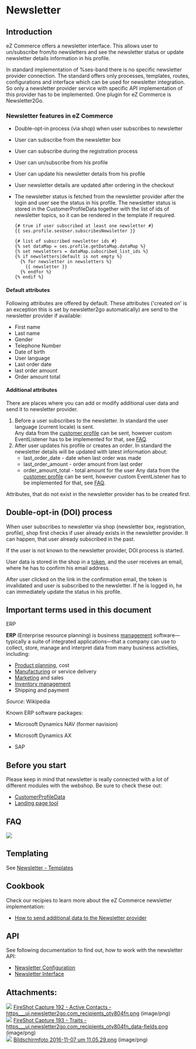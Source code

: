 #  Newsletter 

## Introduction

eZ Commerce offers a newsletter interface. This allows user to un/subscribe from/to newsletters and see the newsletter status or update newsletter details information in his profile.

In standard implementation of %ses-band there is no specific newsletter provider connection. The standard offers only processes, templates, routes, configurations and interface which can be used for newsletter integration. So only a newsletter provider service with specific API implementation of this provider has to be implemented. One plugin for eZ Commerce is Newsletter2Go.

### Newsletter features in eZ Commerce

  - Double-opt-in process (via shop) when user subscribes to newsletter

  - User can subscribe from the newsletter box

  - User can subscribe during the registration process

  - User can un/subscribe from his profile

  - User can update his newsletter details from his profile

  - User newsletter details are updated after ordering in the checkout

  - The newsletter status is fetched from the newsletter provider after the login and user see the status in his profile. The newsletter status is stored in the CustomerProfileData together with the list of ids of newsletter topics, so it can be rendered in the template if required.
    ``` 
    {# true if user subscribed at least one newsletter #}
    {{ ses.profile.sesUser.subscribesNewsletter }}
    
    {# list of subscribed newsletter ids #}
    {% set dataMap = ses.profile.getDataMap.dataMap %}
    {% set newsletters = dataMap.subscribed_list_ids %}
    {% if newsletters|default is not empty %}
      {% for newsletter in newsletters %}
        {{ newsletter }}
      {% endfor %}
    {% endif %}
    ```

#### Default attributes

Following attributes are offered by default. These attributes ('created on' is an exception this is set by newsletter2go automatically) are send to the newsletter provider if available:

  - First name
  - Last name
  - Gender
  - Telephone Number
  - Date of birth
  - User language
  - Last order date
  - last order amount
  - Order amount total

#### Additional attributes

There are places where you can add or modify additional user data and send it to newsletter provider.

1.  Before a user subscribes to the newsletter.  In standard the user language (current locale) is sent.  
    Any data from the [customer profile](Customers_23560704.html) can be sent, however custom EventListener has to be implemented for that, see [FAQ](/pages/createpage.action?spaceKey=EZC14&title=Newsletter2Go+-+FAQ&linkCreation=true&fromPageId=23560215).
2.  After user updates his profile or creates an order. In standard the newsletter details will be updated with latest information about:  
      - last\_order\_date - date when last order was made 
      - last\_order\_amount - order amount from last order
      - order\_amount\_total - total amount for the user
    Any data from the [customer profile](Customers_23560704.html) can be sent, however custom EventListener has to be implemented for that, see [FAQ](/pages/createpage.action?spaceKey=EZC14&title=Newsletter2Go+-+FAQ&linkCreation=true&fromPageId=23560215).  

Attributes, that do not exist in the newsletter provider has to be created first.

## Double-opt-in (DOI) process

When user subscribes to newsletter via shop (newsletter box, registration, profile), shop first checks if user already exists in the newsletter provider. It can happen, that user already subscribed in the past.

If the user is not known to the newsletter provider, DOI process is started.

User data is stored in the shop in a [token](Token_23560932.html), and the user receives an email, where he has to confirm his email address.

After user clicked on the link in the confirmation email, the token is invalidated and user is subscribed to the newsletter. If he is logged in, he can immediately update the status in his profile.

## Important terms used in this document

ERP

**ERP** (Enterprise resource planning) is business [management](http://en.wikipedia.org/wiki/Management "Management") software—typically a suite of integrated applications—that a company can use to collect, store, manage and interpret data from many business activities, including:

  - [Product planning](http://en.wikipedia.org/wiki/Product_planning "Product planning"), cost
  - [Manufacturing](http://en.wikipedia.org/wiki/Manufacturing "Manufacturing") or service delivery
  - [Marketing](http://en.wikipedia.org/wiki/Marketing "Marketing") and sales
  - [Inventory management](http://en.wikipedia.org/wiki/Inventory_management "Inventory management")
  - Shipping and payment

*Source*: Wikipedia

Known ERP software packages:

  - <span class="internal">Microsoft Dynamics NAV (former navision)
  - <span class="internal">Microsoft Dynamics AX  
    
  - SAP

## Before you start 

Please keep in mind that newsletter is really connected with a lot of different modules with the webshop. Be sure to check these out:

  - [CustomerProfileData](Customers_23560704.html)
  - [Landing page tool](/pages/createpage.action?spaceKey=EZC14&title=Landing+page+tool&linkCreation=true&fromPageId=23560215)

## FAQ

![](http://ezcommerce-demo.ezplatform.com/bundles/silversolutionseshop/img/logo.png)

## Templating

See [Newsletter - Templates](Newsletter--Templates_23560212.html)

## Cookbook

Check our recipies to learn more about the eZ Commerce newsletter implementation:

  - [How to send additional data to the Newsletter provider](https://doc.silver-eshop.de/display/EZC14/How+to+send+additional+data+to+the+Newsletter+provider)

## API

See following documentation to find out, how to work with the newsletter API:

  - [Newsletter Configuration](https://doc.silver-eshop.de/display/EZC14/Newsletter+Configuration)
  - [Newsletter Interface](https://doc.silver-eshop.de/display/EZC14/Newsletter+Interface)

## Attachments:

![](images/icons/bullet_blue.gif) [FireShot Capture 192 - Active Contacts - https\_\_\_ui.newsletter2go.com\_recipients\_oty804fn.png](attachments/23560215/23570793.png) (image/png)  
![](images/icons/bullet_blue.gif) [FireShot Capture 193 - Traits - https\_\_\_ui.newsletter2go.com\_recipients\_oty804fn\_data-fields.png](attachments/23560215/23570794.png) (image/png)  
![](images/icons/bullet_blue.gif) [Bildschirmfoto 2016-11-07 um 11.05.29.png](attachments/23560215/23570795.png) (image/png)  
